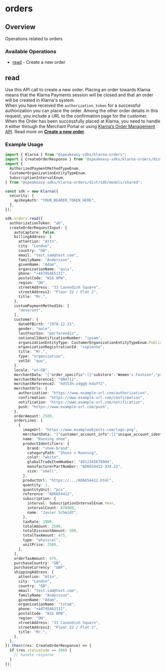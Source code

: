 # orders

## Overview

Operations related to orders

### Available Operations

* [read](#read) - Create a new order

## read

Use this API call to create a new order. Placing an order towards Klarna means that the Klarna Payments session will be closed and that an order will be created in Klarna's system.<br/>When you have received the `authorization_token` for a successful authorization you can place the order. Among the other order details in this request, you include a URL to the confirmation page for the customer.<br/>When the Order has been successfully placed at Klarna, you need to handle it either through the Merchant Portal or using [Klarna’s Order Management API](#order-management-api).
Read more on **[Create a new order](https://docs.klarna.com/klarna-payments/integrate-with-klarna-payments/step-3-create-an-order/)**.

### Example Usage

```typescript
import { Klarna } from "@speakeasy-sdks/klarna-orders";
import { CreateOrderResponse } from "@speakeasy-sdks/klarna-orders/dist/sdk/models/operations";
import {
  AuthorizedPaymentMethodTypeEnum,
  CustomerOrganizationEntityTypeEnum,
  SubscriptionIntervalEnum,
} from "@speakeasy-sdks/klarna-orders/dist/sdk/models/shared";

const sdk = new Klarna({
  security: {
    apiKeyAuth: "YOUR_BEARER_TOKEN_HERE",
  },
});

sdk.orders.read({
  authorizationToken: "ab",
  createOrderRequestInput: {
    autoCapture: false,
    billingAddress: {
      attention: "Attn",
      city: "London",
      country: "GB",
      email: "test.sam@test.com",
      familyName: "Andersson",
      givenName: "Adam",
      organizationName: "quis",
      phone: "+44795465131",
      postalCode: "W1G 0PW",
      region: "OH",
      streetAddress: "33 Cavendish Square",
      streetAddress2: "Floor 22 / Flat 2",
      title: "Mr.",
    },
    customPaymentMethodIds: [
      "deserunt",
    ],
    customer: {
      dateOfBirth: "1978-12-31",
      gender: "male",
      lastFourSsn: "perferendis",
      nationalIdentificationNumber: "ipsam",
      organizationEntityType: CustomerOrganizationEntityTypeEnum.PublicInstitution,
      organizationRegistrationId: "sapiente",
      title: "Mr.",
      type: "organization",
      vatId: "quo",
    },
    locale: "en-GB",
    merchantData: "{"order_specific":[{"substore":"Women's Fashion","product_name":"Women Sweatshirt"}]}",
    merchantReference1: "ON4711",
    merchantReference2: "hdt53h-zdgg6-hdaff2",
    merchantUrls: {
      authorization: "https://www.example-url.com/authorization",
      confirmation: "https://www.example-url.com/confirmation",
      notification: "https://www.example-url.com/notification",
      push: "https://www.example-url.com/push",
    },
    orderAmount: 2500,
    orderLines: [
      {
        imageUrl: "https://www.exampleobjects.com/logo.png",
        merchantData: "{"customer_account_info":[{"unique_account_identifier":"test@gmail.com","account_registration_date":"2017-02-13T10:49:20Z","account_last_modified":"2019-03-13T11:45:27Z"}]}",
        name: "Running shoe",
        productIdentifiers: {
          brand: "shoe-brand",
          categoryPath: "Shoes > Running",
          color: "white",
          globalTradeItemNumber: "4912345678904",
          manufacturerPartNumber: "AD6654412-334.22",
          size: "small",
        },
        productUrl: "https://.../AD6654412.html",
        quantity: 1,
        quantityUnit: "pcs",
        reference: "AD6654412",
        subscription: {
          interval: SubscriptionIntervalEnum.Year,
          intervalCount: 870088,
          name: "Javier Schmidt",
        },
        taxRate: 1900,
        totalAmount: 2500,
        totalDiscountAmount: 500,
        totalTaxAmount: 475,
        type: "physical",
        unitPrice: 2500,
      },
    ],
    orderTaxAmount: 475,
    purchaseCountry: "GB",
    purchaseCurrency: "GBP",
    shippingAddress: {
      attention: "Attn",
      city: "London",
      country: "GB",
      email: "test.sam@test.com",
      familyName: "Andersson",
      givenName: "Adam",
      organizationName: "totam",
      phone: "+44795465131",
      postalCode: "W1G 0PW",
      region: "OH",
      streetAddress: "33 Cavendish Square",
      streetAddress2: "Floor 22 / Flat 2",
      title: "Mr.",
    },
  },
}).then((res: CreateOrderResponse) => {
  if (res.statusCode == 200) {
    // handle response
  }
});
```
